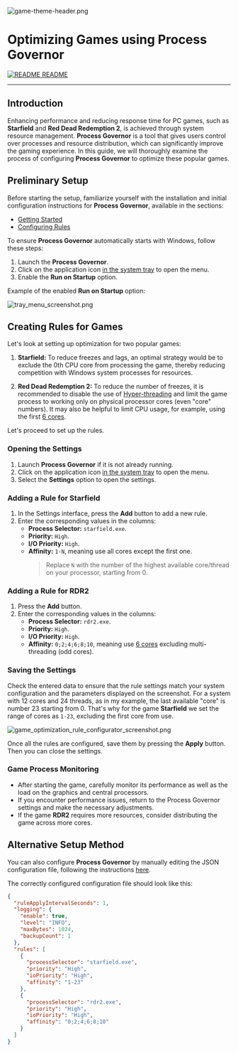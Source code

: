 ![game-theme-header.png](../images/game-theme-header.png)

# Optimizing Games using Process Governor

[![README](../icons/readme.png) README](../README.md)

---

## Introduction

Enhancing performance and reducing response time for PC games, such as **Starfield** and **Red Dead Redemption 2**, is
achieved through system resource management. **Process Governor** is a tool that gives users control over processes and
resource distribution, which can significantly improve the gaming experience. In this guide, we will thoroughly examine
the process of configuring **Process Governor** to optimize these popular games.

## Preliminary Setup

Before starting the setup, familiarize yourself with the installation and initial configuration instructions for
**Process Governor**, available in the sections:

- [Getting Started](../README.md#getting-started)
- [Configuring Rules](../ui_rule_configurator.md)

To ensure **Process Governor** automatically starts with Windows, follow these steps:

1. Launch the **Process Governor**.
2. Click on the application icon <u>in the system tray</u> to open the menu.
3. Enable the **Run on Startup** option.

Example of the enabled **Run on Startup** option:

![tray_menu_screenshot.png](../images/tray_menu_screenshot.png)

## Creating Rules for Games

Let's look at setting up optimization for two popular games:

1. **Starfield:** To reduce freezes and lags, an optimal strategy would be to exclude the 0th CPU core from processing
   the game, thereby reducing competition with Windows system processes for resources.

2. **Red Dead Redemption 2:** To reduce the number of freezes, it is recommended to disable the use of <u>
   Hyper-threading</u> and limit the game process to working only on physical processor cores (even "core" numbers). It
   may also be helpful to limit CPU usage, for example, using the first <u>6 cores</u>.

Let's proceed to set up the rules.

### Opening the Settings

1. Launch **Process Governor** if it is not already running.
2. Click on the application icon <u>in the system tray</u> to open the menu.
3. Select the **Settings** option to open the settings.

### Adding a Rule for Starfield

1. In the Settings interface, press the **Add** button to add a new rule.
2. Enter the corresponding values in the columns:
    - **Process Selector:** `starfield.exe`.
    - **Priority:** `High`.
    - **I/O Priority:** `High`.
    - **Affinity:** `1-N`, meaning use all cores except the first one.
      > Replace `N` with the number of the highest available core/thread on your processor, starting from 0.

### Adding a Rule for RDR2

1. Press the **Add** button.
2. Enter the corresponding values in the columns:
    - **Process Selector:** `rdr2.exe`.
    - **Priority:** `High`.
    - **I/O Priority:** `High`.
    - **Affinity:** `0;2;4;6;8;10`, meaning use <u>6 cores</u> excluding multi-threading (odd cores).

### Saving the Settings

Check the entered data to ensure that the rule settings match your system configuration and the parameters displayed on
the screenshot. For a system with 12 cores and 24 threads, as in my example, the last available "core" is number 23
starting from 0. That's why for the game **Starfield** we set the range of cores as `1-23`, excluding the first core
from use.

![game_optimization_rule_configurator_screenshot.png](../images/game_optimization_rule_configurator_screenshot.png)

Once all the rules are configured, save them by pressing the **Apply** button. Then you can close the settings.

### Game Process Monitoring

- After starting the game, carefully monitor its performance as well as the load on the graphics and central processors.
- If you encounter performance issues, return to the Process Governor settings and make the necessary adjustments.
- If the game **RDR2** requires more resources, consider distributing the game across more cores.

## Alternative Setup Method

You can also configure **Process Governor** by manually editing the JSON configuration file, following the
instructions [here](../configuration_file.md).

The correctly configured configuration file should look like this:

```json
{
  "ruleApplyIntervalSeconds": 1,
  "logging": {
    "enable": true,
    "level": "INFO",
    "maxBytes": 1024,
    "backupCount": 1
  },
  "rules": [
    {
      "processSelector": "starfield.exe",
      "priority": "High",
      "ioPriority": "High",
      "affinity": "1-23"
    },
    {
      "processSelector": "rdr2.exe",
      "priority": "High",
      "ioPriority": "High",
      "affinity": "0;2;4;6;8;10"
    }
  ]
}
```